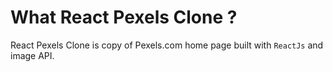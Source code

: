  # What React Pexels Clone ?
 
 React Pexels Clone is copy of Pexels.com home page built with `ReactJs` and image API.
